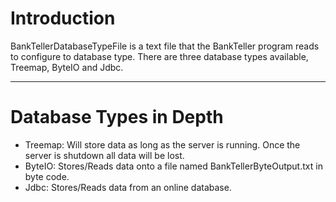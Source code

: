 # Introduction #

BankTellerDatabaseTypeFile is a text file that the BankTeller program reads to configure to database type. There are three database types available, Treemap, ByteIO and Jdbc.


---

# Database Types in Depth #

  * Treemap: Will store data as long as the server is running. Once the server is shutdown all data will be lost.
  * ByteIO: Stores/Reads data onto a file named BankTellerByteOutput.txt in byte code.
  * Jdbc: Stores/Reads data from an online database.